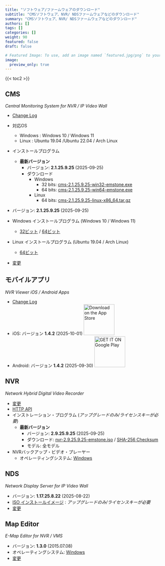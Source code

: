 ```yaml
---
title: "ソフトウェア/ファームウェアのダウンロード"
subtitle: "CMSソフトウェア、NVR/ NDSファームウェアなどのダウンロード"
summary: "CMSソフトウェア、NVR/ NDSファームウェアなどのダウンロード"
authors: []
tags: []
categories: []
weight: 90
featured: false
draft: false

# Featured Image: To use, add an image named `featured.jpg/png` to your page's folder.
image:
  preview_only: true
---
```


{{< toc2 >}}

## CMS

*Central Monitoring System for NVR / IP Video Wall*

- [Change Log](/docs/cms/changelog/cms21.html)
- 対応OS
  - Windows : Windows 10 / Windows 11
  - Linux : Ubuntu 19.04 /Ubuntu 22.04 / Arch Linux
- インストールプログラム
  - **最新バージョン**
    - バージョン: **2.1.25.9.25** (2025-09-25)
    - ダウンロード
      - Windows
        - 32 bits: [cms-2.1.25.9.25-win32-emstone.exe](https://www.emstone.com/data/cms/cms-2.1.25.9.25-win32-emstone.exe)
        - 64 bits: [cms-2.1.25.9.25-win64-emstone.exe](https://www.emstone.com/data/cms/cms-2.1.25.9.25-win64-emstone.exe)
      - Linux
        - 64 bits: [cms-2.1.25.9.25-linux-x86_64.tar.gz](https://www.emstone.com/data/cms/cms-2.1.25.9.25-linux-x86_64.tar.gz)

- バージョン: **2.1.25.9.25** (2025-09-25)
- Windows インストールプログラム (Windows 10 / Windows 11)
  - [32ビット](https://www.emstone.com/data/cms/cms-2.1.25.9.25-win32-emstone.exe) / [64ビット](https://www.emstone.com/data/cms/cms-2.1.25.9.25-win64-emstone.exe)
- Linux インストールプログラム (Ubuntu 19.04 / Arch Linux)
  - [64ビット](https://www.emstone.com/data/cms/cms-2.1.25.9.25-linux-x86_64.tar.gz)
- [変更](/docs/cms/changelog/cms21.html)

## モバイルアプリ

*NVR Viewer iOS / Android Apps*

- [Change Log](/docs/nvr-viewer/ChangeLog.html)
- iOS: バージョン **1.4.2** (2025-10-01)
  <a href="https://apps.apple.com/kr/app/linux-nvr-mobile-viewer/id561848768" target="_blank"><img width="100px" src="/img/app-store-badge.png" alt="Download on the App Store" class="d-inline-block py-0 my-2"></a>
- Android: バージョン **1.4.2** (2025-09-30)
  <a href="https://play.google.com/store/apps/details?id=com.emstone.moview" target="_blank"><img width="100px" src="/img/google-play-badge.png" alt="GET IT ON Google Play" class="d-inline-block py-0 my-2"></a>

## NVR

*Network Hybrid Digital Video Recorder*

- [変更](/docs/dvr/changelog/nvr29.html)
- [HTTP API](/docs/dvr/http/)
- インストレーション・プログラム (*アップグレードのみ/ライセンスキーが必要*)
  - **最新バージョン**
    - バージョン: **2.9.25.9.25** (2025-09-25)
    - ダウンロード: [nvr-2.9.25.9.25-emstone.iso](https://www.emstone.com/data/dvr/nvr-2.9.25.9.25-emstone.iso)
    / [SHA-256 Checksum](https://www.emstone.com/data/dvr/nvr-2.9.25.9.25-emstone.iso-sha256.txt)
    - モデル: 全モデル
- NVRバックアップ・ビデオ・プレーヤー
  - オペレーティングシステム: [Windows](https://www.emstone.com/data/nvrplay/nvrplay.exe)

## NDS

*Network Display Server for IP Video Wall*

- バージョン: **1.17.25.8.22** (2025-08-22)
- [ISO インストールイメージ](https://www.emstone.com/data/nds/nds-1.17.25.8.22.iso)
   : *アップグレードのみ/ライセンスキーが必要*
- [変更](/docs/nds/ChangeLog.html)

## Map Editor

*E-Map Editor for NVR / VMS*

- バージョン: **1.3.0** (2015.07.08)
- オペレーティングシステム: [Windows](https://www.emstone.com/data/vms/mapedit/vms-mapedit-1.3.0-win-ia32-20150708.zip)
- [変更](https://www.emstone.com/data/https://github.com/nvrsw/mapedit/blob/master/ChangeLog.md)
